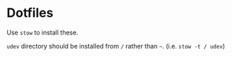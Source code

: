 # Dotfiles

Use `stow` to install these.

`udev` directory should be installed from `/` rather than `~`. (i.e. `stow -t / udev`)

